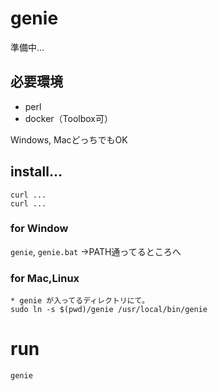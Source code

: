 # genie
準備中...


## 必要環境
- perl
- docker（Toolbox可）

Windows, MacどっちでもOK

## install...

	curl ...
	curl ...

### for Window

`genie`, `genie.bat` →PATH通ってるところへ

### for Mac,Linux

	* genie が入ってるディレクトリにて。
	sudo ln -s $(pwd)/genie /usr/local/bin/genie


# run

	genie
